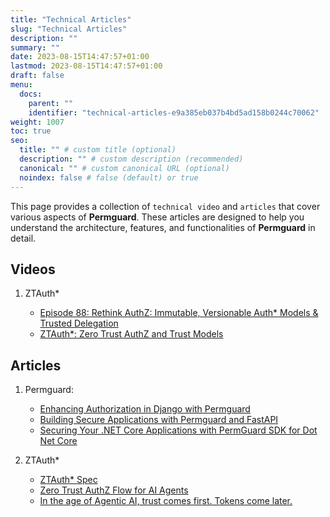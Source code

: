 ```yaml
---
title: "Technical Articles"
slug: "Technical Articles"
description: ""
summary: ""
date: 2023-08-15T14:47:57+01:00
lastmod: 2023-08-15T14:47:57+01:00
draft: false
menu:
  docs:
    parent: ""
    identifier: "technical-articles-e9a385eb037b4bd5ad158b0244c70062"
weight: 1007
toc: true
seo:
  title: "" # custom title (optional)
  description: "" # custom description (recommended)
  canonical: "" # custom canonical URL (optional)
  noindex: false # false (default) or true
---
```


This page provides a collection of `technical video` and `articles` that cover various aspects of **Permguard**. These articles are designed to help you understand the architecture, features, and functionalities of **Permguard** in detail.

## Videos

1) ZTAuth*

   - [Episode 88: Rethink AuthZ: Immutable, Versionable Auth* Models & Trusted Delegation](https://www.youtube.com/watch?v=k6DZQ_GzWmg)
   - [ZTAuth*: Zero Trust AuthZ and Trust Models](https://www.youtube.com/watch?v=rRE-LBrk6Dw)

## Articles

1) Permguard:

   - [Enhancing Authorization in Django with Permguard](https://medium.com/@antonio.radesca/enhancing-authorization-in-django-with-permguard-a-zero-trust-approach-b85b813d252d)
   - [Building Secure Applications with Permguard and FastAPI](https://medium.com/@antonio.radesca/building-secure-applications-with-permguard-and-fastapi-a5837dcacbb2)
   - [Securing Your .NET Core Applications with PermGuard SDK for Dot Net Core](https://medium.com/@antonio.radesca/securing-your-net-core-applications-with-permguard-sdk-for-dot-net-core-6b7a74bd8df4)

2) ZTAuth*

   - [ZTAuth* Spec](https://spec.ztauthstar.com/)
   - [Zero Trust AuthZ Flow for AI Agents](https://medium.com/@nicola-gallo/zero-trust-authz-flow-for-agentic-ai-agents-d8ae35d2a517)
   - [In the age of Agentic AI, trust comes first. Tokens come later.](https://medium.com/@nicola-gallo/in-the-age-of-agentic-ai-trust-comes-first-tokens-come-later-fb4bbd41800e)
